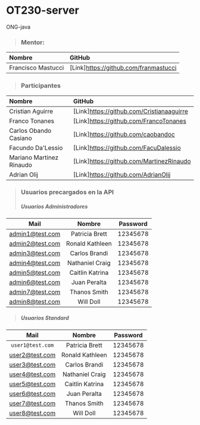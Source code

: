 # OT230-server
ONG-java


> ### **Mentor:**
|       **Nombre**        |              **GitHub**               |
|  :-------------------   | :-----------------------------------  |
| Francisco Mastucci      | [Link]https://github.com/franmastucci |

> ### Participantes
|       **Nombre**        |              **GitHub**                     |
|  :---                   | :---                                        |
| Cristian Aguirre        | [Link]<https://github.com/Cristianaaguirre> |
| Franco Tonanes          | [Link]<https://github.com/FrancoTonanes>    |
| Carlos Obando Casiano   | [Link]<https://github.com/caobandoc>        |
| Facundo Da'Lessio       | [Link]<https://github.com/FacuDalessio>     |
| Mariano Martinez Rinaudo| [Link]<https://github.com/MartinezRinaudo>  |
| Adrian Olij             | [Link]<https://github.com/AdrianOlij>       |

> ### **Usuarios precargados en la API**
> ##### *Usuarios Administradores*

|   **Mail**      |    **Nombre**     |  **Password** |
| :---:           | :---:             | :---:         |
| admin1@test.com	| Patricia	Brett   | 12345678      |
| admin2@test.com | Ronald	Kathleen  | 12345678      |
| admin3@test.com | Carlos	Brandi    | 12345678      |
| admin4@test.com	| Nathaniel	Craig   | 12345678      |
| admin5@test.com	| Caitlin	Katrina   | 12345678      |
| admin6@test.com	| Juan	Peralta     | 12345678      |
| admin7@test.com	| Thanos Smith      | 12345678      |
| admin8@test.com	| Will	Doll        | 12345678      |

> ##### *Usuarios Standard*

|    **Mail**     |    **Nombre**     |  **Password** |
| :---:           | :---:             | :---:         |
| `user1@test.com`| Patricia	Brett   | 12345678      |
| user2@test.com	| Ronald	Kathleen  | 12345678      |
| user3@test.com	| Carlos	Brandi    | 12345678      |
| user4@test.com	| Nathaniel	Craig   | 12345678      |
| user5@test.com	| Caitlin	Katrina   | 12345678      |
| user6@test.com	| Juan	Peralta     | 12345678      |
| user7@test.com	| Thanos	Smith     | 12345678      |
| user8@test.com	| Will	Doll        | 12345678      |
